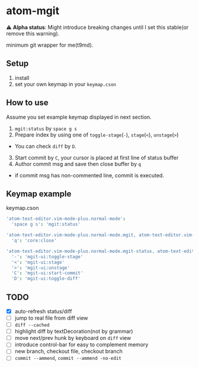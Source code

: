 # atom-mgit

:warning: **Alpha status**: Might introduce breaking changes until I set this stable(or remove this warning).

minimum git wrapper for me(t9md).

## Setup

1. install
2. set your own keymap in your `keymap.cson`

## How to use

Assume you set example keymap displayed in next section.

1. `mgit:status` by `space g s`
2. Prepare index by using one of `toggle-stage`(`-`), `stage`(`<`), `unstage`(`>`)
  - You can check `diff` by `D`.
3. Start commit by `C`, your cursor is placed at first line of status buffer
4. Author commit msg and save then close buffer by `q`
  - if commit msg has non-commented line, commit is executed.

## Keymap example

keymap.cson

```coffeescript
'atom-text-editor.vim-mode-plus.normal-mode':
  'space g s': 'mgit:status'

'atom-text-editor.vim-mode-plus.normal-mode.mgit, atom-text-editor.vim-mode-plus.visual-mode.mgit':
  'q': 'core:close'

'atom-text-editor.vim-mode-plus.normal-mode.mgit-status, atom-text-editor.vim-mode-plus.visual-mode.mgit-status':
  '-': 'mgit-ui:toggle-stage'
  '<': 'mgit-ui:stage'
  '>': 'mgit-ui:unstage'
  'C': 'mgit-ui:start-commit'
  'D': 'mgit-ui:toggle-diff'
```

## TODO

- [x] auto-refresh status/diff
- [ ] jump to real file from diff view
- [ ] `diff --cached`
- [ ] highlight diff by textDecoration(not by grammar)
- [ ] move next/prev hunk by keyboard on `diff` view
- [ ] introduce control-bar for easy to complement memory
- [ ] new branch, checkout file, checkout branch
- [ ] `commit --ammend`, `commit --ammend -no-edit`
